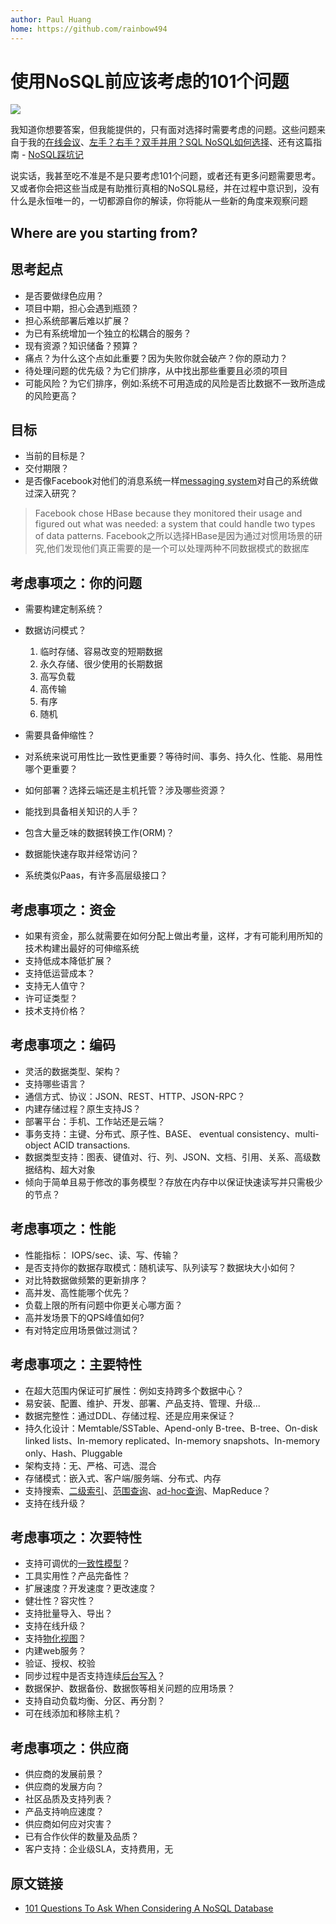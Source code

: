 ```yaml
---
author: Paul Huang
home: https://github.com/rainbow494
---
```


# 使用NoSQL前应该考虑的101个问题

![](http://farm5.static.flickr.com/4127/5188198566_3fe006d562_m.jpg)

我知道你想要答案，但我能提供的，只有面对选择时需要考虑的问题。这些问题来自于我的[在线会议](http://voltdb.com/resources/webinars-all)、[左手？右手？双手并用？SQL NoSQL如何选择](http://www.slideshare.net/toddhoffious/what-should-ido-11)、还有这篇指南 - [NoSQL踩坑记](http://highscalability.com/blog/2010/12/6/what-the-heck-are-you-actually-using-nosql-for.html)

说实话，我甚至吃不准是不是只要考虑101个问题，或者还有更多问题需要思考。又或者你会把这些当成是有助推衍真相的NoSQL易经，并在过程中意识到，没有什么是永恒唯一的，一切都源自你的解读，你将能从一些新的角度来观察问题

## Where are you starting from?
## 思考起点

*   是否要做绿色应用？
*   项目中期，担心会遇到瓶颈？
*   担心系统部署后难以扩展？
*   为已有系统增加一个独立的松耦合的服务？
*   现有资源？知识储备？预算？
*   痛点？为什么这个点如此重要？因为失败你就会破产？你的原动力？
*   待处理问题的优先级？为它们排序，从中找出那些重要且必须的项目
*   可能风险？为它们排序，例如:系统不可用造成的风险是否比数据不一致所造成的风险更高？


## 目标
* 当前的目标是？
* 交付期限？
* 是否像Facebook对他们的消息系统一样[messaging system](http://highscalability.com/blog/2010/11/16/facebooks-new-real-time-messaging-system-hbase-to-store-135.htmlss)对自己的系统做过深入研究？
> Facebook chose HBase because they monitored their usage and figured out what was needed: a system that could handle two types of data patterns.
> Facebook之所以选择HBase是因为通过对惯用场景的研究,他们发现他们真正需要的是一个可以处理两种不同数据模式的数据库

## 考虑事项之：你的问题

*   需要构建定制系统？
*   数据访问模式？
    1. 临时存储、容易改变的短期数据
    1. 永久存储、很少使用的长期数据
    1. 高写负载
    1. 高传输
    1. 有序
    1. 随机

*   需要具备伸缩性？
*   对系统来说可用性比一致性更重要？等待时间、事务、持久化、性能、易用性哪个更重要？
*   如何部署？选择云端还是主机托管？涉及哪些资源？
*   能找到具备相关知识的人手？
*   包含大量乏味的数据转换工作(ORM)？
*   数据能快速存取并经常访问？
*   系统类似Paas，有许多高层级接口？

## 考虑事项之：资金

* 如果有资金，那么就需要在如何分配上做出考量，这样，才有可能利用所知的技术构建出最好的可伸缩系统
* 支持低成本降低扩展？
* 支持低运营成本？
* 支持无人值守？
* 许可证类型？
* 技术支持价格？

## 考虑事项之：编码

* 灵活的数据类型、架构？
* 支持哪些语言？
* 通信方式、协议：JSON、REST、HTTP、JSON-RPC？
* 内建存储过程？原生支持JS？
* 部署平台：手机、工作站还是云端？
* 事务支持：主键、分布式、原子性、BASE、 eventual consistency、multi-object ACID transactions.
* 数据类型支持：图表、键值对、行、列、JSON、文档、引用、关系、高级数据结构、超大对象
* 倾向于简单且易于修改的事务模型？存放在内存中以保证快速读写并只需极少的节点？

## 考虑事项之：性能

* 性能指标： IOPS/sec、读、写、传输？
* 是否支持你的数据存取模式：随机读写、队列读写？数据块大小如何？
* 对比特数据做频繁的更新排序？
* 高并发、高性能哪个优先？
* 负载上限的所有问题中你更关心哪方面？
* 高并发场景下的QPS峰值如何?
* 有对特定应用场景做过测试？

## 考虑事项之：主要特性

* 在超大范围内保证可扩展性：例如支持跨多个数据中心？
* 易安装、配置、维护、开发、部署、产品支持、管理、升级...
* 数据完整性：通过DDL、存储过程、还是应用来保证？
* 持久化设计：Memtable/SSTable、Apend-only B-tree、B-tree、On-disk linked lists、In-memory replicated、In-memory snapshots、In-memory only、Hash、Pluggable
* 架构支持：无、严格、可选、混合
* 存储模式：嵌入式、客户端/服务端、分布式、内存
* 支持搜索、[二级索引](http://www.cnblogs.com/yangjin-55/archive/2012/08/05/2786518.html)、[范围查询](https://en.wikipedia.org/wiki/Range_query_(database))、[ad-hoc查询](http://blog.csdn.net/maray/article/details/6578956)、MapReduce？
* 支持在线升级？

## 考虑事项之：次要特性

* 支持可调优的[一致性模型](https://en.wikipedia.org/wiki/Consistency_model)？
* 工具实用性？产品完备性？
* 扩展速度？开发速度？更改速度？
* 健壮性？容灾性？
* 支持批量导入、导出？
* 支持在线升级？
* 支持[物化视图](http://www.cnblogs.com/lizhe88/archive/2011/01/23/1942423.html)？
* 内建web服务？
* 验证、授权、校验
* 同步过程中是否支持连续[后台写入](http://community.gemstone.com/display/gemfire60/Database+write-behind+and+read-through)？
* 数据保护、数据备份、数据恢等相关问题的应用场景？
* 支持自动负载均衡、分区、再分割？
* 可在线添加和移除主机？

## 考虑事项之：供应商

* 供应商的发展前景？
* 供应商的发展方向？
* 社区品质及支持列表？
* 产品支持响应速度？
* 供应商如何应对灾害？
* 已有合作伙伴的数量及品质？
* 客户支持：企业级SLA，支持费用，无

## 原文链接
- [101 Questions To Ask When Considering A NoSQL Database](http://highscalability.com/blog/2011/6/15/101-questions-to-ask-when-considering-a-nosql-database.html)

